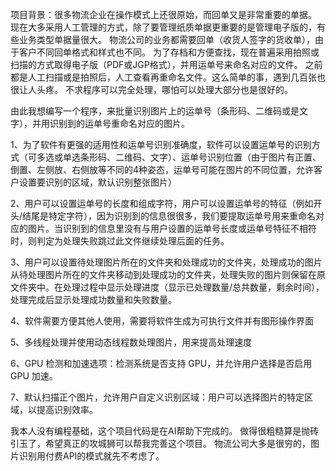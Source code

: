 项目背景：很多物流企业在操作模式上还很原始，而回单又是非常重要的单据。
现在大多采用人工管理的方式，除了要管理纸质单据更重要的是管理电子版的，有些业务类型单据量很大。
物流公司的业务都需要回单（收货人签字的货收单），由于客户不同回单格式和样式也不同。
为了存档和方便查找，现在普遍采用拍照或扫描的方式取得电子版（PDF或JGP格式），并用运单号来命名对应的文件。
之前都是人工扫描或是拍照后，人工查看再重命名文件。这么简单的事，遇到几百张也很让人头疼。
不求程序可以完全处理，哪怕可以处理大部分也是很好的。

由此我想编写一个程序，来批量识别图片上的运单号（条形码、二维码或是文字），并用识别到的运单号重命名对应的图片。

1、为了软件有更强的适用性和运单号识别准确度，软件可以设置运单号的识别方式（可多选或单选条形码、二维码、文字）、运单号识别位置（由于图片有正置、倒置、左侧放、右侧放等不同的4种姿态，运单号可能在图片的不同位置，允许客户设置要识别的区域，默认识别整张图片）

2、用户可以设置运单号的长度和组成字符，用户可以设置运单号的特征（例如开头/结尾是特定字符），因为识别到的信息很很多，我们要提取运单号用来重命名对应的图片。当识别到的信息里没有与用户设置的运单号长度或运单号特征不相符时，则判定为处理失败跳过此文件继续处理后面的任务。

3、用户可以设置待处理图片所在的文件夹和处理成功的文件夹，处理成功的图片从待处理图片所在的文件夹移动到处理成功的文件夹，处理失败的图片则保留在原文件夹中。在处理过程中显示处理进度（显示已处理数量/总共数量，剩余时间），处理完成后显示处理成功数量和失败数量。

4、软件需要方便其他人使用，需要将软件生成为可执行文件并有图形操作界面

5、多线程处理并使用动态线程数处理图片，用来提高处理速度

6、GPU 检测和加速选项：检测系统是否支持 GPU，并允许用户选择是否启用 GPU 加速。

7、默认扫描正个图片，允许用户自定义识别区域：用户可以选择图片的特定区域，以提高识别效率。

我本人没有编程基础，这个项目代码是在AI帮助下完成的。
做得很粗糙算是抛砖引玉了，希望真正的攻城狮可以帮我完善这个项目。
物流公司大多是很穷的，图片识别用付费API的模式就先不考虑了。

